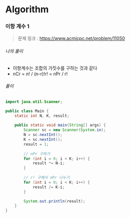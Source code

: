 # Algorithm

### 이항 계수 1

> 문제 링크 : https://www.acmicpc.net/problem/11050



###### 나의 풀이

* 이항계수는 조합의 가짓수를 구하는 것과 같다
* nCr = n! / (n-r)!r! = nPr / r!




###### 풀이

~~~java
import java.util.Scanner;

public class Main {
	static int N, K, result;
	
	public static void main(String[] args) {
		Scanner sc = new Scanner(System.in);
		N = sc.nextInt();
		K = sc.nextInt();
		result = 1;
		
        // nPr 구하기
		for (int i = 0; i < K; i++) {
			result *= N-i;
		}
		
        // r! 구해서 nPr 나누기
		for (int i = 0; i < K; i++) {
			result /= K-i;
		}

		System.out.println(result);
	}
}	
~~~